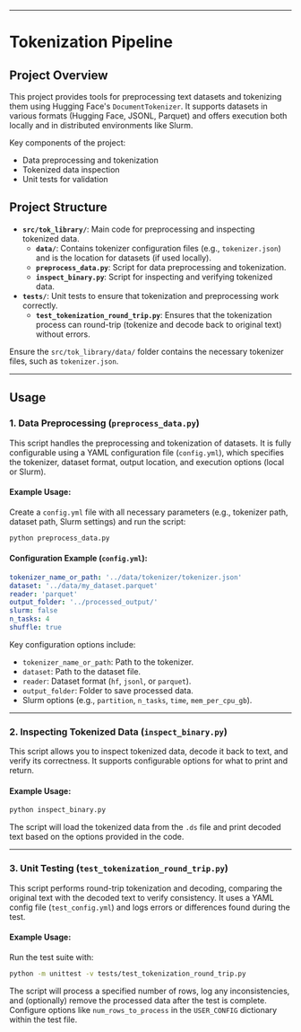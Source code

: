 
---

# **Tokenization Pipeline**

## **Project Overview**

This project provides tools for preprocessing text datasets and tokenizing them using Hugging Face's `DocumentTokenizer`. It supports datasets in various formats (Hugging Face, JSONL, Parquet) and offers execution both locally and in distributed environments like Slurm.

Key components of the project:
- Data preprocessing and tokenization
- Tokenized data inspection
- Unit tests for validation

## **Project Structure**

- **`src/tok_library/`**: Main code for preprocessing and inspecting tokenized data.
  - **`data/`**: Contains tokenizer configuration files (e.g., `tokenizer.json`) and is the location for datasets (if used locally).
  - **`preprocess_data.py`**: Script for data preprocessing and tokenization.
  - **`inspect_binary.py`**: Script for inspecting and verifying tokenized data.
- **`tests/`**: Unit tests to ensure that tokenization and preprocessing work correctly.
  - **`test_tokenization_round_trip.py`**: Ensures that the tokenization process can round-trip (tokenize and decode back to original text) without errors.

Ensure the `src/tok_library/data/` folder contains the necessary tokenizer files, such as `tokenizer.json`.

----------------

## **Usage**

### 1. **Data Preprocessing** (`preprocess_data.py`)

This script handles the preprocessing and tokenization of datasets. It is fully configurable using a YAML configuration file (`config.yml`), which specifies the tokenizer, dataset format, output location, and execution options (local or Slurm).

#### **Example Usage:**

Create a `config.yml` file with all necessary parameters (e.g., tokenizer path, dataset path, Slurm settings) and run the script:

```bash
python preprocess_data.py
```

#### **Configuration Example (`config.yml`):**

```yaml
tokenizer_name_or_path: '../data/tokenizer/tokenizer.json'
dataset: '../data/my_dataset.parquet'
reader: 'parquet'
output_folder: '../processed_output/'
slurm: false
n_tasks: 4
shuffle: true
```

Key configuration options include:
- `tokenizer_name_or_path`: Path to the tokenizer.
- `dataset`: Path to the dataset file.
- `reader`: Dataset format (`hf`, `jsonl`, or `parquet`).
- `output_folder`: Folder to save processed data.
- Slurm options (e.g., `partition`, `n_tasks`, `time`, `mem_per_cpu_gb`).

---

### 2. **Inspecting Tokenized Data** (`inspect_binary.py`)

This script allows you to inspect tokenized data, decode it back to text, and verify its correctness. It supports configurable options for what to print and return.

#### **Example Usage:**

```bash
python inspect_binary.py
```

The script will load the tokenized data from the `.ds` file and print decoded text based on the options provided in the code.

---

### 3. **Unit Testing** (`test_tokenization_round_trip.py`)

This script performs round-trip tokenization and decoding, comparing the original text with the decoded text to verify consistency. It uses a YAML config file (`test_config.yml`) and logs errors or differences found during the test.

#### **Example Usage:**

Run the test suite with:

```bash
python -m unittest -v tests/test_tokenization_round_trip.py
```

The script will process a specified number of rows, log any inconsistencies, and (optionally) remove the processed data after the test is complete. Configure options like `num_rows_to_process` in the `USER_CONFIG` dictionary within the test file.

